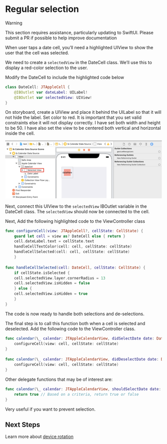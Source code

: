 # Regular selection

> [!WARNING]
> This section requires assistance, particularly updating to SwiftUI. Please submit a PR if possible to help improve documentation

When user taps a date cell, you’ll need a highlighted UIView to show the user that the cell was selected.

We need to create a `selectedView` in the DateCell class. We’ll use this to display a red-color selection to the user.

Modify the DateCell to include the highlighted code below

```swift
class DateCell: JTAppleCell {
    @IBOutlet var dateLabel: UILabel!
    @IBOutlet var selectedView: UIView!
}
```

On storyboard, create a UIView and place it behind the UILabel so that it will not hide the label. Set color to red. It is important that you set valid constraints else it will not display correctly. I have set both width and height to be 50. I have also set the view to be centered both vertical and horizontal inside the cell.

![storyboard](./images/image1.png)

Next, connect this UIView to the `selectedView` IBOutlet variable in the DateCell class. The `selectedView` should now be connected to the cell.

Next, Add the following highlighted code to the ViewController class

```swift
func configureCell(view: JTAppleCell?, cellState: CellState) {
    guard let cell = view as? DateCell else { return }
    cell.dateLabel.text = cellState.text
    handleCellTextColor(cell: cell, cellState: cellState)
    handleCellSelected(cell: cell, cellState: cellState)
    }

func handleCellSelected(cell: DateCell, cellState: CellState) {
    if cellState.isSelected {
    cell.selectedView.layer.cornerRadius = 13
    cell.selectedView.isHidden = false
    } else {
    cell.selectedView.isHidden = true
    }
}
```

The code is now ready to handle both selections and de-selections.

The final step is to call this function both when a cell is selected and deselected. Add the following code to the ViewController class.

```swift
func calendar(\_ calendar: JTAppleCalendarView, didSelectDate date: Date, cell: JTAppleCell?, cellState: CellState) {
    configureCell(view: cell, cellState: cellState)
}

func calendar(\_ calendar: JTAppleCalendarView, didDeselectDate date: Date, cell: JTAppleCell?, cellState: CellState) {
    configureCell(view: cell, cellState: cellState)
}
```

Other delegate functions that may be of interest are:

```swift
func calendar(\_ calendar: JTAppleCalendarView, shouldSelectDate date: Date, cell: JTAppleCell?, cellState: CellState) -> Bool {
    return true // Based on a criteria, return true or false
}
```

Very useful if you want to prevent selection.

## Next Steps

Learn more about [device rotation](../device-rotation/Handling%20Device%20Rotation.md)
